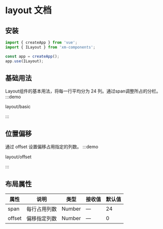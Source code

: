 # layout 文档

## 安装
```javascript
import { createApp } from 'vue';
import { ILayout } from 'xm-components';

const app = createApp();
app.use(ILayout);
```

## 基础用法
Layout组件的基本用法，将每一行平均分为 24 列。通过span调整所占的分栏。
:::demo 

layout/basic

:::

## 位置偏移
通过 offset 设置偏移占用指定的列数。
:::demo 

layout/offset

:::

## 布局属性

| 属性   | 说明         | 类型   | 接收值 | 默认值 |
| ------ | ------------ | ------ | ------ | ------ |
| span   | 每行占用列数 | Number | —      | 24     |
| offset | 偏移指定列数 | Number | —      | 0      |


